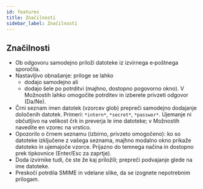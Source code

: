 ```yaml
---
id: features
title: Značilnosti
sidebar_label: Značilnosti
---
```


## Značilnosti

- Ob odgovoru samodejno priloži datoteke iz izvirnega e‑poštnega sporočila.
- Nastavljivo obnašanje: priloge se lahko
  - dodajo samodejno ali
  - dodajo šele po potrditvi (majhno, dostopno pogovorno okno). V Možnostih lahko omogočite potrditev in izberete privzeti odgovor (Da/Ne).
- Črni seznam imen datotek (vzorcev glob) prepreči samodejno dodajanje določenih datotek. Primeri: `*intern*`, `*secret*`, `*passwor*`.
  Ujemanje ni občutljivo na velikost črk in preverja le ime datoteke; v Možnostih navedite en vzorec na vrstico.
- Opozorilo o črnem seznamu (izbirno, privzeto omogočeno): ko so datoteke izključene z vašega seznama, majhno modalno okno prikaže datoteko in ujemajoče vzorce. Prijazno do temnega načina in dostopno prek tipkovnice (Enter/Esc za zaprtje).
- Doda izvirnike tudi, če ste že kaj priložili; prepreči podvajanje glede na ime datoteke.
- Preskoči potrdila SMIME in vdelane slike, da se izognete nepotrebnim prilogam.
